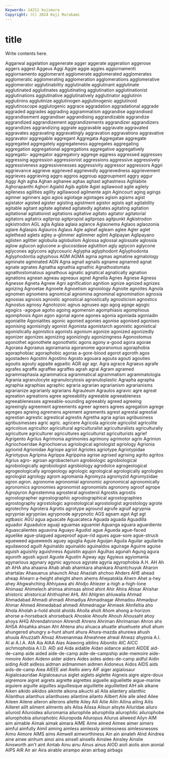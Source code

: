 ```yaml
---
Keywords: 14211 kojimura
Copyright: (C) 2024 Koji Murakami
---
```


# title

Write contents here.



Aggarwal aggelation aggenerate agger aggerate aggeration aggerose aggers aggest
Aggeus Aggi Aggie aggie aggies aggiornamenti aggiornamento agglomerant agglomerate agglomerated
agglomerates agglomeratic agglomerating agglomeration agglomerations agglomerative agglomerator agglutinability agglutinable agglutinant
agglutinate agglutinated agglutinates agglutinating agglutination agglutinationist agglutinations agglutinative agglutinatively agglutinator
agglutinin agglutinins agglutinize agglutinogen agglutinogenic agglutinoid agglutinoscope agglutogenic aggrace aggradation
aggradational aggrade aggraded aggrades aggrading aggrammatism aggrandise aggrandised aggrandisement aggrandiser
aggrandising aggrandizable aggrandize aggrandized aggrandizement aggrandizements aggrandizer aggrandizers aggrandizes aggrandizing
aggrate aggravable aggravate aggravated aggravates aggravating aggravatingly aggravation aggravations aggravative
aggravator aggregable aggregant Aggregata Aggregatae aggregate aggregated aggregately aggregateness aggregates
aggregating aggregation aggregational aggregations aggregative aggregatively aggregato- aggregator aggregatory aggrege
aggress aggressed aggresses aggressing aggression aggressionist aggressions aggressive aggressively aggressiveness
aggressivenesses aggressivity aggressor aggressors Aggri aggrievance aggrieve aggrieved aggrievedly aggrievedness
aggrievement aggrieves aggrieving aggro aggros aggroup aggroupment aggry aggur Aggy
Agh agha Aghan aghanee aghas aghast aghastness Aghlabite Aghorapanthi Aghori
Agialid Agib agible Agiel agilawood agile agilely agileness agilities agility
agillawood agilmente agin Agincourt aging agings aginner aginners agio agios
agiotage agiotages agism agisms agist agistator agisted agister agisting agistment
agistor agists agit agitability agitable agitant agitate agitated agitatedly agitates
agitating agitation agitational agitationist agitations agitative agitato agitator agitatorial agitators
agitatrix agitprop agitpropist agitprops agitpunkt Agkistrodon agkistrodon AGL agla Aglaia
aglaia aglance Aglaonema Aglaos aglaozonia aglare Aglaspis Aglauros Aglaus Agle
agleaf agleam aglee Agler aglet aglethead aglets agley a-glimmer aglimmer
aglint Aglipayan Aglipayano aglisten aglitter aglobulia aglobulism Aglossa aglossal aglossate
aglossia aglow aglucon aglucone a-glucosidase aglutition agly aglycon aglycone aglycones
aglycons aglycosuric Aglypha aglyphodont Aglyphodonta Aglyphodontia aglyphous AGM AGMA agma
agmas agmatine agmatology agminate agminated AGN Agna agnail agnails agname
agnamed agnat agnate agnates Agnatha agnathia agnathic Agnathostomata agnathostomatous agnathous
agnatic agnatical agnatically agnation agnations agnean agneau agneaux agnel Agnella
Agnes Agnese Agness Agnesse Agneta Agnew Agni agnification agnition agnize
agnized agnizes agnizing Agnoetae Agnoete Agnoetism agnoiology Agnoite agnoites Agnola
agnomen agnomens agnomical agnomina agnominal agnomination agnosia agnosias agnosis agnostic
agnostical agnostically agnosticism agnostics Agnostus agnosy Agnotozoic agnus agnuses ago
agog agoge agogic agogics -agogue agoho agoing agomensin agomphiasis agomphious
agomphosis Agon agon agonal agone agones agonia agoniada agoniadin agoniatite
Agoniatites agonic agonied agonies agonise agonised agonises agonising agonisingly agonist
Agonista agonistarch agonistic agonistical agonistically agonistics agonists agonium agonize agonized
agonizedly agonizer agonizes agonizing agonizingly agonizingness Agonostomus agonothet agonothete agonothetic
agons agony a-good agora agorae Agoraea Agoraeus agoramania agoranome agoranomus
agoraphobia agoraphobiac agoraphobic agoras a-gore-blood agorot agoroth agos agostadero Agostini
Agostino Agosto agouara agouta agouti agouties agoutis agouty agpaite agpaitic
AGR agr agr. Agra agrace Agraeus agrafe agrafes agraffe agraffee
agraffes agrah agral Agram agramed agrammaphasia agrammatica agrammatical agrammatism agrammatologia
Agrania agranulocyte agranulocytosis agranuloplastic Agrapha agrapha agraphia agraphias agraphic agraria
agrarian agrarianism agrarianisms agrarianize agrarianly agrarians Agrauleum Agraulos agravic agre
agreat agreation agreations agree agreeability agreeable agreeableness agreeablenesses agreeable-sounding agreeably
agreed agreeing agreeingly agreement agreements agreer agreers agrees agregation agrege
agreges agreing agremens agrement agrements agrest agrestal agrestial agrestian agrestic
agrestical agrestis Agretha agria agrias agribusiness agribusinesses agric agric. agricere
Agricola agricole agricolist agricolite agricolous agricultor agricultural agriculturalist agriculturalists agriculturally
agriculture agriculturer agricultures agriculturist agriculturists agrief Agrigento Agrilus Agrimonia agrimonies
agrimony agrimotor agrin Agrinion Agriochoeridae Agriochoerus agriological agriologist agriology Agrionia
agrionid Agrionidae Agriope agriot Agriotes agriotype Agriotypidae Agriotypus Agripina Agrippa
Agrippina agrise agrised agrising agrito agritos Agrius agro- agroan agrobacterium
agrobiologic agrobiological agrobiologically agrobiologist agrobiology agrodolce agrogeological agrogeologically agrogeology agrologic
agrological agrologically agrologies agrologist agrology agrom agromania Agromyza agromyzid Agromyzidae
agron agron. agronome agronomial agronomic agronomical agronomically agronomics agronomies agronomist
agronomists agronomy agroof agrope Agropyron Agrostemma agrosteral agrosterol Agrostis agrostis
agrostographer agrostographic agrostographical agrostographies agrostography agrostologic agrostological agrostologist agrostology agrote
agrotechny Agrotera Agrotis agrotype aground agrufe agruif agrypnia agrypniai agrypnias
agrypnode agrypnotic AGS agsam agst Agt agt agtbasic AGU agua
aguacate Aguacateca Aguada aguada Aguadilla aguador Aguadulce aguaji aguamas aguamiel
Aguanga aguara aguardiente Aguascalientes aguavina Aguayo Agudist ague Agueda ague-faced
aguelike ague-plagued agueproof ague-rid agues ague-sore ague-struck agueweed agueweeds aguey
aguglia Aguie Aguijan Aguila Aguilar aguilarite aguilawood aguilt Aguinaldo aguinaldo
aguinaldos aguirage Aguirre aguise aguish aguishly aguishness Aguistin agujon Agulhas
agunah Agung agura aguroth agush agust Aguste Agustin Agway agy
Agyieus agyiomania agynarious agynary agynic agynous agyrate agyria agyrophobia A.H.
AH Ah ah AHA aha ahaaina Ahab ahab ahamkara ahankara
Ahantchuyuk Aharon ahartalav Ahasuerus ahaunch Ahaz Ahaziah ahchoo Ahders AHE
ahead aheap Ahearn a-height aheight ahem ahems Ahepatokla Ahern Ahet
a-hey ahey Ahgwahching Ahhiyawa ahi Ahidjo Ahiezer a-high a-high-lone Ahimaaz
Ahimelech ahimsa ahimsas ahind ahint Ahir Ahira Ahisar Ahishar ahistoric
ahistorical Ahithophel AHL Ahl Ahlgren ahluwalia Ahmad Ahmadabad Ahmadi ahmadi
Ahmadiya Ahmadnagar Ahmadou Ahmadpur Ahmar Ahmed Ahmedabad ahmedi Ahmednagar Ahmeek
Ahnfeltia aho Ahola Aholah a-hold ahold aholds Aholla aholt Ahom
ahong a-horizon ahorse a-horseback ahorseback Ahoskie Ahoufe Ahouh Ahousaht ahoy
ahoys AHQ Ahrendahronon Ahrendt Ahrens Ahriman Ahrimanian Ahron ahs AHSA
Ahsahka ahsan Aht Ahtena ahu ahuaca ahuatle ahuehuete ahull ahum
ahungered ahungry a-hunt ahunt ahura Ahura-mazda ahurewa ahush ahuula Ahuzzath
Ahvaz Ahvenanmaa Ahwahnee ahwal Ahwaz ahypnia A.I. AI ai A.I.A.
AIA Aia AIAA Aias Aiawong aiblins Aibonito AIC AICC aichmophobia
A.I.D. AID aid Aida aidable Aidan aidance aidant AIDDE aid-de-camp
aide aided aide-de-camp aide-de-campship aide-memoire aide-mmoire Aiden Aidenn aider aiders
Aides aides aides-de-camp aidful Aidin aiding Aidit aidless aidman aidmanmen
aidmen Aidoneus Aidos AIDS aids aids-de-camp Aiea AIEEE aiel Aiello
aiery AIF aiger aigialosaur Aigialosauridae Aigialosaurus aiglet aiglets aiglette Aigneis
aigre aigre-doux aigremore aigret aigrets aigrette aigrettes aiguelle aiguellette aigue-marine
aiguiere aiguille aiguilles aiguillesque aiguillette aiguilletted AIH aik aikane Aiken
aikido aikidos aikinite aikona aikuchi ail Aila ailantery ailanthic Ailanthus
ailanthus ailanthuses ailantine ailanto Ailbert Aile aile ailed Ailee Aileen
Ailene aileron ailerons ailette Ailey Aili Ailie Ailin Ailina ailing
Ailis Ailleret aillt ailment ailments ails Ailsa Ailssa Ailsun ailsyte
Ailuridae ailuro ailuroid Ailuroidea ailuromania ailurophile ailurophilia ailurophilic ailurophobe ailurophobia
ailurophobic Ailuropoda Ailuropus Ailurus ailweed Ailyn AIM aim aimable Aimak
aimak aimara AIME Aime aimed Aimee aimer aimers aimful aimfully
Aimil aiming aimless aimlessly aimlessness aimlessnesses Aimo Aimore AIMS aims
Aimwell aimworthiness Ain ain ainaleh AInd Aindrea aine ainee ainhum
ainoi ains ainsell ainsells Ainslee Ainsley Ainslie Ainsworth ain't aint
Aintab Ainu ainu Ainus ainus AIOD aioli aiolis aion aionial
AIPS AIR Air air Aira airable airampo airan airbag airbags

